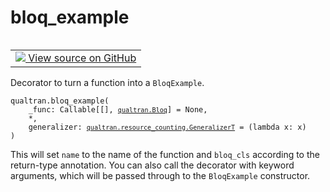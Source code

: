 # bloq_example


<table class="tfo-notebook-buttons tfo-api nocontent" align="left">
<td>
  <a target="_blank" href="https://github.com/quantumlib/Qualtran/blob/main/qualtran/_infra/bloq_example.py#L85-L107">
    <img src="https://www.tensorflow.org/images/GitHub-Mark-32px.png" />
    View source on GitHub
  </a>
</td>
</table>



Decorator to turn a function into a `BloqExample`.


<pre class="devsite-click-to-copy prettyprint lang-py tfo-signature-link">
<code>qualtran.bloq_example(
    _func: Callable[[], <a href="../qualtran/Bloq.html"><code>qualtran.Bloq</code></a>] = None,
    *,
    generalizer: <a href="../qualtran/resource_counting/GeneralizerT.html"><code>qualtran.resource_counting.GeneralizerT</code></a> = (lambda x: x)
)
</code></pre>



<!-- Placeholder for "Used in" -->

This will set `name` to the name of the function and `bloq_cls` according to the return-type
annotation. You can also call the decorator with keyword arguments, which will be passed
through to the `BloqExample` constructor.